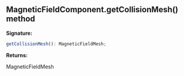 
## MagneticFieldComponent.getCollisionMesh() method

**Signature:**

```typescript
getCollisionMesh(): MagneticFieldMesh;
```
**Returns:**

MagneticFieldMesh

